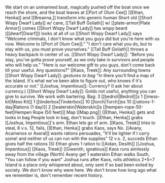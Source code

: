 
We start on an unmanned boat, magically pushed off the boat once we reach the shore, and the boat leaves at [[Port of Olum Cee]]
[[Ethan, Henka]] and [[Breanna,]] transform into generic human
Short old [[Short Wispy Dwarf Lady]] w/ cane, [[Tall Buff Goliath]] w/ [[plate-armor|Plate Armor]] comes
[[Short Wispy Dwarf Lady]] has wispy beard ([[dwarf|Dwarf]]) looks at all of us
[[Short Wispy Dwarf Lady]] says "Welcome criminals, I don't know what you guys did but you're here with us now. Welcome to [[Port of Olum Cee]]."
"I don't care what you do, but to stay with us, you must prove yourselves."
[[Tall Buff Goliath]] throws a heavy backpack in center of us.
[[Short Wispy Dwarf Lady]]: "Before you stay, you've gotta prove yourself, as we only take in survivors and people who will help us."
"Here is our welcome gift to you guys, don't come back till your useful. Any questions?"
[[Kaos, Treek]]: Any surrounding towns
[[Short Wispy Dwarf Lady]]: *gestures to bag* "In there you'll find a map of the island. It's what we've been able to figure out, who knows if it's accurate or not."
[[Joshua, Impentious]]: Currency? (I ask her about currency.)
[[Short Wispy Dwarf Lady]]: Golds not useful, anything you can give to survive. We work with bartering.
Bag:
	3 [[bedroll|Bedroll]]s
	1 [[mess-kit|Mess Kit]]
	1 [[tinderbox|Tinderbox]]
	10 [[torch|Torch]]es
	10 [[rations-1-day|Rations (1 day)]]
	2 [[waterskin|Waterskin]]s
	[[hempen-rope-50-feet|Hempen Rope (50 feet)]]
	Map [[Map.png]]
[[Ethan, Henka]] gets and looks in bag
People look in bag, don't touch.
[[Ethan, Henka]] grabs [[Joshua, Impentious]]'s arm.
Ethan lets go of arm.
[[Kaos, Treek]] tries to steal, 8 v.s. 12, fails, [[Ethan, Henka]] grabs Kaos, says No.
[[Avany, Acamenos or Aseral]] wants rations persuades, "It'll be lighter if I carry some! and neither of us can run with the supplies" 12 v.s. 2, succeds
Ethan gives half the rations (5)
Ethan gives 1 ration to [[Aidan, Desith]] [[Joshua, Impentious]] [[Kaos, Treek]] [[Gwenith, ignatious]]
Kaos runs aimlessly away from the village (North)
Avany get 1 waterskin
Ethan walks South, "You can follow if you want"
Joshua runs after Kaos, rolls athletics 2+5=7
Island is a place only whispered about, only sent if so bad been exiled by society. We don't know why were here.
We don't know how long ago what we remember is, don't remember recent history.